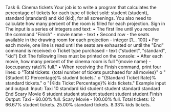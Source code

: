 Task 6. Cinema tickets
Your job is to write a program that calculates the percentage of tickets for each type of ticket sold: student (student), standard (standard) and kid (kid), for all screenings. You also need to calculate how many percent of the room is filled for each projection.
Sign in
The input is a series of integers and text:
• The first line until you receive the command "Finish" - movie name - text
• Second row - the seats available in the drawing room for each projection - integer [1… 100]
• For each movie, one line is read until the seats are exhausted or until the "End" command is received:
o Ticket type purchased - text ("student", "standard", "kid")
Exit
The following lines must be printed on the console:
• After each movie, how many percent of the cinema room is full
"{movie name} - {occupancy rate}% full."
• When receiving the Finish command, print four lines:
o "Total tickets: {total number of tickets purchased for all movies}"
o "{Student ID Percentage}% student tickets."
o "{Standard Ticket Rate}% standard tickets."
o "{Kids Ticket Percentage}% kids tickets."
Example input and output:
Input:
Taxi
10
standard
kid
student
student
standard
standard
End
Scary Movie
6
student
student
student
student
student
student
Finish
Output:
Taxi - 60.00% full.
Scary Movie - 100.00% full.
Total tickets: 12
66.67% student tickets.
25.00% standard tickets.
8.33% kids tickets.
